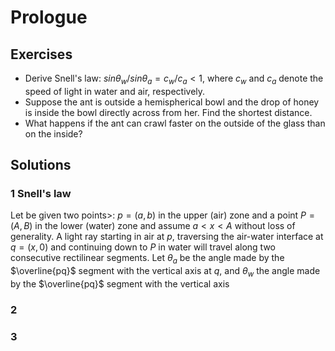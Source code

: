 # Prologue

## Exercises

 - Derive Snell's law: $sin \theta_{w} / sin \theta_{a} = c_{w}/c_{a} < 1$, where $c_{w}$ and $c_{a}$ denote the speed of light in water and air, respectively.
 - Suppose the ant is outside a hemispherical bowl and the drop of honey is inside the bowl directly across from her. Find the shortest distance.
 - What happens if the ant can crawl faster on the outside of the glass than on the inside? 

## Solutions

### 1 Snell's law
Let be given two points>: $p=(a,b)$ in the upper (air) zone and a point $P=(A,B)$ in the lower (water) zone and assume $a < x < A$ without loss of generality.
A light ray starting in air at $p$, traversing the air-water interface at $q=(x,0)$ and continuing down to $P$ in water will travel along two consecutive rectilinear segments. Let $\theta_{a}$ be the angle made by the $\overline{pq}$ segment with the vertical axis at $q$, and $\theta_{w}$ the angle made by the $\overline{pq}$ segment with the vertical axis



### 2

### 3



<!--stackedit_data:
eyJoaXN0b3J5IjpbNDc2NTc0NzFdfQ==
-->